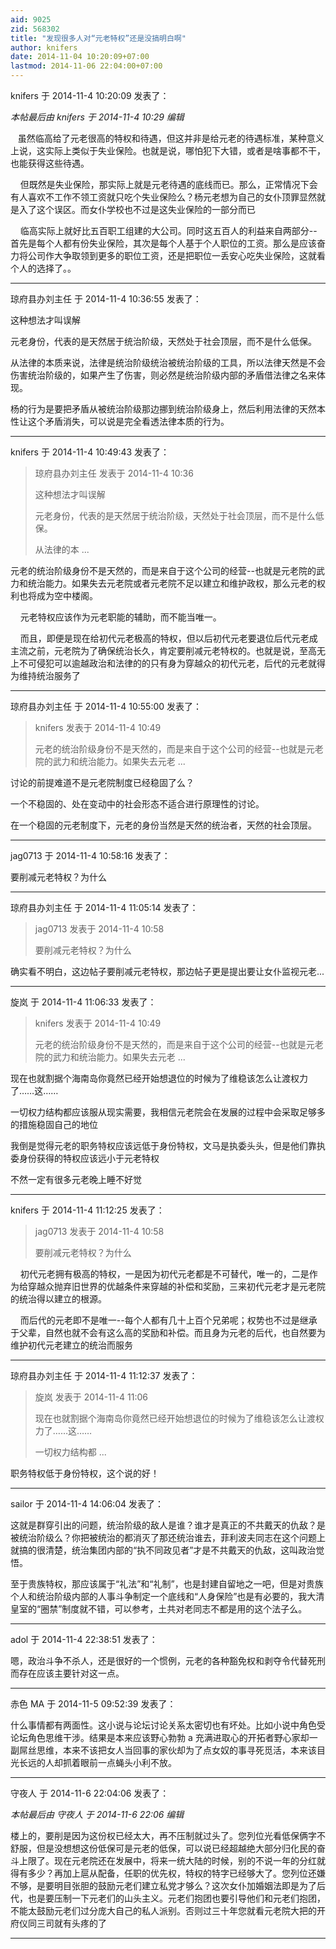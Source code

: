```yaml
---
aid: 9025
zid: 568302
title: "发现很多人对“元老特权”还是没搞明白啊"
author: knifers
date: 2014-11-04 10:20:09+07:00
lastmod: 2014-11-06 22:04:00+07:00
---
```


knifers 于 2014-11-4 10:20:09 发表了：

_本帖最后由 knifers 于 2014-11-4 10:29 编辑_

&nbsp; &nbsp;虽然临高给了元老很高的特权和待遇，但这并非是给元老的待遇标准，某种意义上说，这实际上类似于失业保险。也就是说，哪怕犯下大错，或者是啥事都不干，也能获得这些待遇。

&nbsp; &nbsp; 但既然是失业保险，那实际上就是元老待遇的底线而已。那么，正常情况下会有人喜欢不工作不领工资就只吃个失业保险么？杨元老想为自己的女仆顶罪显然就是入了这个误区。而女仆学校也不过是这失业保险的一部分而已

&nbsp; &nbsp; 临高实际上就好比五百职工组建的大公司。同时这五百人的利益来自两部分--首先是每个人都有份失业保险，其次是每个人基于个人职位的工资。那么是应该奋力将公司作大争取领到更多的职位工资，还是把职位一丢安心吃失业保险，这就看个人的选择了。。

---

琼府县办刘主任 于 2014-11-4 10:36:55 发表了：

这种想法才叫误解

元老身份，代表的是天然居于统治阶级，天然处于社会顶层，而不是什么低保。

从法律的本质来说，法律是统治阶级统治被统治阶级的工具，所以法律天然是不会伤害统治阶级的，如果产生了伤害，则必然是统治阶级内部的矛盾借法律之名来体现。

杨的行为是要把矛盾从被统治阶级那边挪到统治阶级身上，然后利用法律的天然本性让这个矛盾消失，可以说是完全看透法律本质的行为。

---

knifers 于 2014-11-4 10:49:43 发表了：

> 琼府县办刘主任 发表于 2014-11-4 10:36
>
> 这种想法才叫误解
>
> 元老身份，代表的是天然居于统治阶级，天然处于社会顶层，而不是什么低保。
>
> 从法律的本 ...

元老的统治阶级身份不是天然的，而是来自于这个公司的经营--也就是元老院的武力和统治能力。如果失去元老院或者元老院不足以建立和维护政权，那么元老的权利也将成为空中楼阁。

&nbsp; &nbsp; 元老特权应该作为元老职能的辅助，而不能当唯一。

&nbsp; &nbsp; 而且，即便是现在给初代元老极高的特权，但以后初代元老要退位后代元老成主流之前，元老院为了确保统治长久，肯定要削减元老特权的。也就是说，至高无上不可侵犯可以逾越政治和法律的的只有身为穿越众的初代元老，后代的元老就得为维持统治服务了

---

琼府县办刘主任 于 2014-11-4 10:55:00 发表了：

> knifers 发表于 2014-11-4 10:49
>
> 元老的统治阶级身份不是天然的，而是来自于这个公司的经营--也就是元老院的武力和统治能力。如果失去元老 ...

讨论的前提难道不是元老院制度已经稳固了么？

一个不稳固的、处在变动中的社会形态不适合进行原理性的讨论。

在一个稳固的元老制度下，元老的身份当然是天然的统治者，天然的社会顶层。

---

jag0713 于 2014-11-4 10:58:16 发表了：

要削减元老特权？为什么

---

琼府县办刘主任 于 2014-11-4 11:05:14 发表了：

> jag0713 发表于 2014-11-4 10:58
>
> 要削减元老特权？为什么

确实看不明白，这边帖子要削减元老特权，那边帖子更是提出要让女仆监视元老...

---

旋岚 于 2014-11-4 11:06:33 发表了：

> knifers 发表于 2014-11-4 10:49
>
> 元老的统治阶级身份不是天然的，而是来自于这个公司的经营--也就是元老院的武力和统治能力。如果失去元老 ...

现在也就割据个海南岛你竟然已经开始想退位的时候为了维稳该怎么让渡权力了……这……

一切权力结构都应该服从现实需要，我相信元老院会在发展的过程中会采取足够多的措施稳固自己的地位

我倒是觉得元老的职务特权应该远低于身份特权，文马是执委头头，但是他们靠执委身份获得的特权应该远小于元老特权

不然一定有很多元老晚上睡不好觉

---

knifers 于 2014-11-4 11:12:25 发表了：

> jag0713 发表于 2014-11-4 10:58
>
> 要削减元老特权？为什么

&nbsp; &nbsp; 初代元老拥有极高的特权，一是因为初代元老都是不可替代，唯一的，二是作为给穿越众抛弃旧世界的优越条件来穿越的补偿和奖励，三来初代元老才是元老院的统治得以建立的根源。

&nbsp; &nbsp; 而后代的元老即不是唯一--每个人都有几十上百个兄弟呢；权势也不过是继承于父辈，自然也就不会有这么高的奖励和补偿。而且身为元老的后代，也自然要为维护初代元老建立的统治而服务

---

琼府县办刘主任 于 2014-11-4 11:12:37 发表了：

> 旋岚 发表于 2014-11-4 11:06
>
> 现在也就割据个海南岛你竟然已经开始想退位的时候为了维稳该怎么让渡权力了……这……
>
> 一切权力结构都 ...

职务特权低于身份特权，这个说的好！

---

sailor 于 2014-11-4 14:06:04 发表了：

这就是群穿引出的问题，统治阶级的敌人是谁？谁才是真正的不共戴天的仇敌？是被统治阶级么？你把被统治的都消灭了那还统治谁去，菲利波夫同志在这个问题上就搞的很清楚，统治集团内部的“执不同政见者”才是不共戴天的仇敌，这叫政治觉悟。

至于贵族特权，那应该属于“礼法”和“礼制”，也是封建自留地之一吧，但是对贵族个人和统治阶级内部的人事斗争制定一个底线和“人身保险”也是有必要的，我大清皇室的“圈禁”制度就不错，可以参考，土共对老同志不都是用的这个法子么。

---

adol 于 2014-11-4 22:38:51 发表了：

嗯，政治斗争不杀人，还是很好的一个惯例，元老的各种豁免权和剥夺令代替死刑而存在应该主要针对这一点。

---

赤色 MA 于 2014-11-5 09:52:39 发表了：

什么事情都有两面性。这小说与论坛讨论关系太密切也有坏处。比如小说中角色受论坛角色思维干涉。结果是本来应该野心勃勃 a 充满进取心的开拓者野心家却一副屌丝思维，本来不该把女人当回事的家伙却为了点女奴的事寻死觅活，本来该目光长远的人却抓着眼前一点蝇头小利不放。

---

守夜人 于 2014-11-6 22:04:06 发表了：

_本帖最后由 守夜人 于 2014-11-6 22:06 编辑_

楼上的，要削是因为这份权已经太大，再不压制就过头了。您列位光看低保俩字不舒服，但是没想想这份低保可是元老的低保，可以说已经超越绝大部分归化民的奋斗上限了。现在元老院还在发展中，将来一统大陆的时候，别的不说一年的分红就得有多少？再加上扈从配备，任职的优先权，特权的特字已经够大了。您列位还嫌不够，是要明目张胆的鼓励元老们建立私党才够么？这次女仆加婚姻法即是为了后代，也是要压制一下元老们的山头主义。元老们抱团也要引导他们和元老们抱团，不能太鼓励元老们过分庞大自己的私人派别。否则过三十年您就看元老院大把的开府仪同三司就有头疼的了

---
